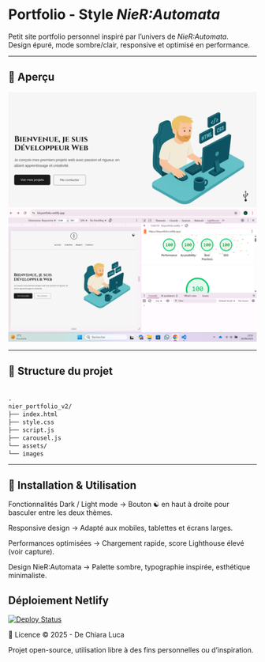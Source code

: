 # Portfolio - Style *NieR:Automata*

Petit site portfolio personnel inspiré par l’univers de *NieR:Automata*.  
Design épuré, mode sombre/clair, responsive et optimisé en performance.

---

## 📸 Aperçu

![Aperçu du portfolio](./assets/images/screenshot-preview.png)  
![Score Lighthouse](./assets/images/score-preview.png)

---

## 📁 Structure du projet

```

.
nier_portfolio_v2/
├── index.html
├── style.css
├── script.js
├── carousel.js
└── assets/
└── images

```

---

## 🚀 Installation & Utilisation

Fonctionnalités
Dark / Light mode
→ Bouton ☯ en haut à droite pour basculer entre les deux thèmes.

Responsive design
→ Adapté aux mobiles, tablettes et écrans larges.

Performances optimisées
→ Chargement rapide, score Lighthouse élevé (voir capture).

Design NieR:Automata
→ Palette sombre, typographie inspirée, esthétique minimaliste.

##  Déploiement Netlify

[![Deploy Status](https://api.netlify.com/api/v1/badges/1e681023-b3a2-4774-a71e-1c7c3aa130c3/deploy-status)](https://app.netlify.com/sites/ldcportfolio/deploys)

📜 Licence
© 2025 - De Chiara Luca

Projet open-source, utilisation libre à des fins personnelles ou d’inspiration.